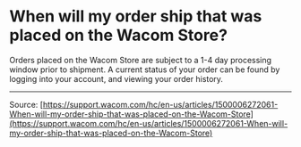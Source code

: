 # When will my order ship that was placed on the Wacom Store?

Orders placed on the Wacom Store are subject to a 1-4 day processing window prior to shipment. A current status of your order can be found by logging into your account, and viewing your order history.

---
Source: [https://support.wacom.com/hc/en-us/articles/1500006272061-When-will-my-order-ship-that-was-placed-on-the-Wacom-Store](https://support.wacom.com/hc/en-us/articles/1500006272061-When-will-my-order-ship-that-was-placed-on-the-Wacom-Store)
